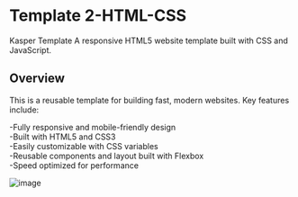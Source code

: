 # Template 2-HTML-CSS
Kasper Template A responsive HTML5 website template built with CSS and JavaScript.

## Overview
This is a reusable template for building fast, modern websites. Key features include:

-Fully responsive and mobile-friendly design \
-Built with HTML5 and CSS3 \
-Easily customizable with CSS variables \
-Reusable components and layout built with Flexbox \
-Speed optimized for performance


![image](https://github.com/babdellghani/Template4-HTML-CSS/assets/143917624/1ad979e8-27de-44d9-9451-5c143f2e5cac)
